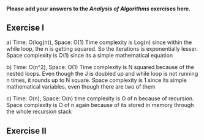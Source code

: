 #### Please add your answers to the ***Analysis of  Algorithms*** exercises here.

## Exercise I

a) Time: O(log(n)), Space: O(1)
Time complexity is Log(n) since within the while loop, the n is getting squared. So the iterations is exponentially lesser.
Space complexity is O(1) since its a simple mathematical equation

b) Time: O(n^2), Space: O(1)
Time complexity is N squared because of the nested loops. Even though the J is doubled up and while loop is not running n times, it rounds up to N square.
Space complexity is 1 since its simple mathematical variables, even though there are two of them

c) Time: O(n), Space: O(n)
time complexity is O of n because of recursion.
Space complexity is O of n again because of its stored in memory through the whole recursion stack

## Exercise II
